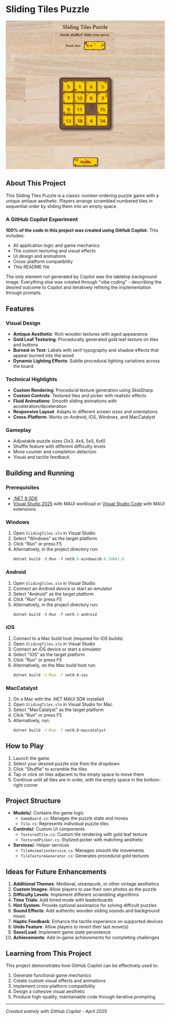 # Sliding Tiles Puzzle

<img src="SlidingTiles/Resources/Images/SlidingTiles.jpg" alt="Sliding Tiles Screenshot" width="600"/>

## About This Project

This Sliding Tiles Puzzle is a classic number-ordering puzzle game with a unique antique aesthetic. Players arrange scrambled numbered tiles in sequential order by sliding them into an empty space.

### A GitHub Copilot Experiment

**100% of the code in this project was created using GitHub Copilot.** This includes:

- All application logic and game mechanics
- The custom texturing and visual effects
- UI design and animations
- Cross-platform compatibility
- This README file

The only element not generated by Copilot was the tabletop background image. Everything else was created through "vibe coding" - describing the desired outcome to Copilot and iteratively refining the implementation through prompts.

## Features

### Visual Design

- **Antique Aesthetic**: Rich wooden textures with aged appearance
- **Gold Leaf Texturing**: Procedurally generated gold leaf texture on tiles and buttons
- **Burned-in Text**: Labels with serif typography and shadow effects that appear burned into the wood
- **Dynamic Lighting Effects**: Subtle procedural lighting variations across the board

### Technical Highlights

- **Custom Rendering**: Procedural texture generation using SkiaSharp
- **Custom Controls**: Textured tiles and picker with realistic effects
- **Fluid Animations**: Smooth sliding animations with acceleration/deceleration
- **Responsive Layout**: Adapts to different screen sizes and orientations
- **Cross-Platform**: Works on Android, iOS, Windows, and MacCatalyst

### Gameplay

- Adjustable puzzle sizes (3x3, 4x4, 5x5, 6x6)
- Shuffle feature with different difficulty levels
- Move counter and completion detection
- Visual and tactile feedback

## Building and Running

### Prerequisites

- [.NET 9 SDK](https://dotnet.microsoft.com/download)
- [Visual Studio 2025](https://visualstudio.microsoft.com/) with MAUI workload or [Visual Studio Code](https://code.visualstudio.com/) with MAUI extensions

### Windows

1. Open `SlidingTiles.sln` in Visual Studio
2. Select "Windows" as the target platform
3. Click "Run" or press F5
4. Alternatively, in the project directory run:
   ```powershell
   dotnet build -t:Run -f net9.0-windows10.0.19041.0
   ```

### Android

1. Open `SlidingTiles.sln` in Visual Studio
2. Connect an Android device or start an emulator
3. Select "Android" as the target platform
4. Click "Run" or press F5
5. Alternatively, in the project directory run:
   ```powershell
   dotnet build -t:Run -f net9.0-android
   ```

### iOS

1. Connect to a Mac build host (required for iOS builds)
2. Open `SlidingTiles.sln` in Visual Studio
3. Connect an iOS device or start a simulator
4. Select "iOS" as the target platform
5. Click "Run" or press F5
6. Alternatively, on the Mac build host run:
   ```bash
   dotnet build -t:Run -f net9.0-ios
   ```

### MacCatalyst

1. On a Mac with the .NET MAUI SDK installed
2. Open `SlidingTiles.sln` in Visual Studio for Mac
3. Select "MacCatalyst" as the target platform
4. Click "Run" or press F5
5. Alternatively, run:
   ```bash
   dotnet build -t:Run -f net9.0-maccatalyst
   ```

## How to Play

1. Launch the game
2. Select your desired puzzle size from the dropdown
3. Click "Shuffle" to scramble the tiles
4. Tap or click on tiles adjacent to the empty space to move them
5. Continue until all tiles are in order, with the empty space in the bottom-right corner

## Project Structure

- **Models/**: Contains the game logic
  - `GameBoard.cs`: Manages the puzzle state and moves
  - `Tile.cs`: Represents individual puzzle tiles
- **Controls/**: Custom UI components
  - `TexturedTile.cs`: Custom tile rendering with gold leaf texture
  - `TexturedPicker.cs`: Stylized picker with matching aesthetic
- **Services/**: Helper services
  - `TileAnimationService.cs`: Manages smooth tile movements
  - `TileTextureGenerator.cs`: Generates procedural gold textures

## Ideas for Future Enhancements

1. **Additional Themes**: Medieval, steampunk, or other vintage aesthetics
2. **Custom Images**: Allow players to use their own photos as the puzzle
3. **Difficulty Levels**: Implement different scrambling algorithms
4. **Time Trials**: Add timed mode with leaderboards
5. **Hint System**: Provide optional assistance for solving difficult puzzles
6. **Sound Effects**: Add authentic wooden sliding sounds and background music
7. **Haptic Feedback**: Enhance the tactile experience on supported devices
8. **Undo Feature**: Allow players to revert their last move(s)
9. **Save/Load**: Implement game state persistence
10. **Achievements**: Add in-game achievements for completing challenges

## Learning from This Project

This project demonstrates how GitHub Copilot can be effectively used to:

1. Generate functional game mechanics
2. Create custom visual effects and animations
3. Implement cross-platform compatibility
4. Design a cohesive visual aesthetic
5. Produce high-quality, maintainable code through iterative prompting

---

*Created entirely with GitHub Copilot - April 2025*

